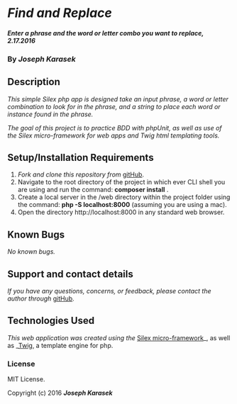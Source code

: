 # _Find and Replace_

#### _Enter a phrase and the word or letter combo you want to replace, 2.17.2016_

### By _**Joseph Karasek**_

## Description

_This simple Silex php app is designed take an input phrase, a word or letter combination to look for in the phrase, and a string to place each word or instance found in the phrase._

_The goal of this project is to practice BDD with phpUnit, as well as use of the Silex micro-framework for web apps and Twig html templating tools._

## Setup/Installation Requirements

1. _Fork and clone this repository from_ [gitHub](https://github.com/joekarasek/epicodus-php-find_and_replace.git).
2. Navigate to the root directory of the project in which ever CLI shell you are using and run the command: __composer install__ .
3. Create a local server in the /web directory within the project folder using the command: __php -S localhost:8000__ (assuming you are using a mac).
4. Open the directory http://localhost:8000 in any standard web browser.

## Known Bugs

_No known bugs._

## Support and contact details

_If you have any questions, concerns, or feedback, please contact the author through_ [gitHub](https://github.com/joekarasek/epicodus-php-find_and_replace.git).

## Technologies Used

_This web application was created using the_  [Silex micro-framework](http://silex.sensiolabs.org/)_, as well as _[Twig](http://twig.sensiolabs.org/), a template engine for php.

### License

MIT License.

Copyright (c) 2016 **_Joseph Karasek_**
